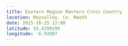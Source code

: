 ```yaml
---
title: Eastern Region Masters Cross Country
location: Moyvalley, Co. Meath
date: 2015-10-25 12:00
latitude: 53.4299195
longitude: -6.92087
---
```

